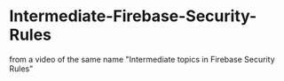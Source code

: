 # Intermediate-Firebase-Security-Rules
from a video of the same name "Intermediate topics in Firebase Security Rules"
